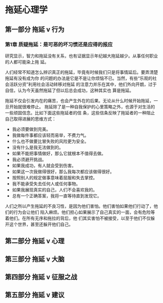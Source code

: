 # 拖延心理学

## 第一部分 拖延 v 行为

### 第1章 质疑拖延：是可恶的坏习惯还是应得的报应

研究显示，智力和拖延没有关系，也有证据显示年纪越大拖延越少。从事任何职业的人都可能染上拖
延。

人们经常不知道怎么辨识真正的拖延，毕竟有时候我们只是将事情延后。要弄清楚拖延有没有成为你
的问题的办法是它是不是让你烦恼不已。当然，有些“乐观的社会活跃分资”利用社会活动转移对拖延
的注意力并乐在其中，他们外向开朗，过于自信，认为今天虽然拖延了但以后总会成功，这种其实也
算是拖延。

拖延不仅会引发内在的痛苦，也会产生外在的后果。无论从什么时候开始拖延，一旦开始就很难停止。
拖延除了是一种自我保护的心里策略之外，也源于对生活的一些顽固信念。比如下面这些拖延者的信
条，这些信条反映了拖延者的一种阻止自己取得进展的思维方式：

- 我必须要做到完美。
- 我做每件事都应该轻而易举，不费力气。
- 什么也不做要比冒失败的风险更为安全。
- 没有什么是我无法做到的。
- 如果不能把事情做好，那么它就根本不值得去做。
- 我必须避开挑战。
- 如果我成功，有人就会受到伤害。
- 如果这一次我做得很好，那么我每次都应该做得很好。
- 按照别人的规定做事意味着屈服和失去掌控。
- 我不能承受失去任何人或任何事物。
- 如果我展现真实的自己，人们不会喜欢我的。
- 总有一个正确答案，我将一直等待直到发现它。

人们之所以产生拖延的不良习性，是因为他们害怕。他们害怕如果他们行动了，他们的行为会让他们
陷入麻烦。他们担心如果展示了自己真实的一面，会有危险等着他们。在所有无序和拖拉的背后，他
们其实害怕不被接受，以至于他们不仅躲开这个世界，甚至还躲开他们自己。

## 第二部分 拖延 v 心理

## 第三部分 拖延 v 大脑

## 第四部分 拖延 v 征服之战

## 第五部分 拖延 v 建议
